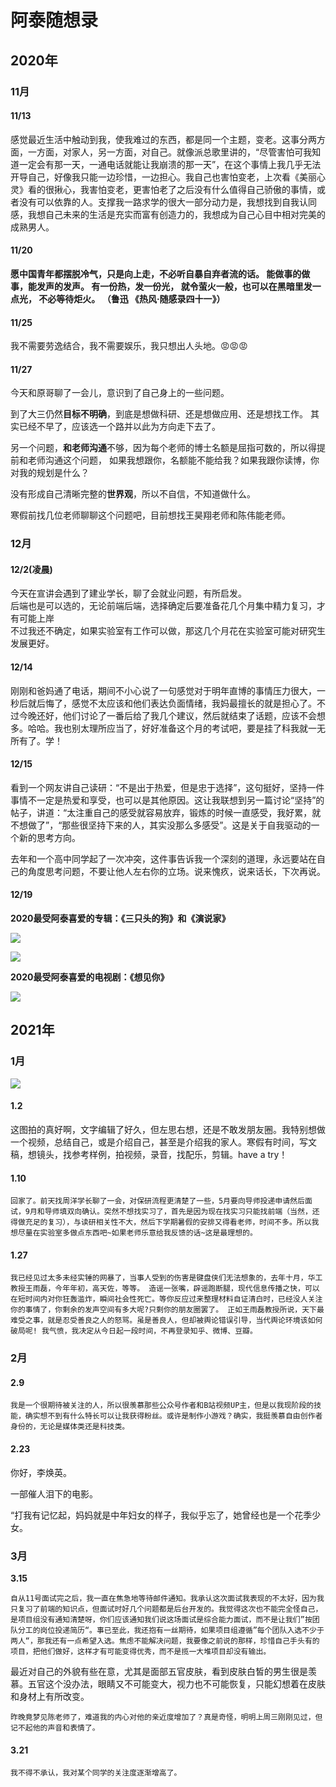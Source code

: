 # 阿泰随想录

## 2020年

### 11月

#### 11/13

感觉最近生活中触动到我，使我难过的东西，都是同一个主题，变老。这事分两方面，一方面，对家人，另一方面，对自己。就像派总歌里讲的，“尽管害怕可我知道一定会有那一天，一通电话就能让我崩溃的那一天”，在这个事情上我几乎无法开导自己，好像我只能一边珍惜，一边担心。我自己也害怕变老，上次看《美丽心灵》看的很揪心，我害怕变老，更害怕老了之后没有什么值得自己骄傲的事情，或者没有可以依靠的人。支撑我一路求学的很大一部分动力是，我想找到自我认同感，我想自己未来的生活是充实而富有创造力的，我想成为自己心目中相对完美的成熟男人。

#### 11/20

**愿中国青年都摆脱冷气，只是向上走，不必听自暴自弃者流的话。 能做事的做事，能发声的发声。 有一份热，发一份光， 就令萤火一般，也可以在黑暗里发一点光， 不必等待炬火。 （鲁迅 《热风·随感录四十一》）**

#### 11/25

我不需要劳逸结合，我不需要娱乐，我只想出人头地。😡😡😡

#### 11/27

今天和原哥聊了一会儿，意识到了自己身上的一些问题。

到了大三仍然**目标不明确**，到底是想做科研、还是想做应用、还是想找工作。 其实已经不早了，应该选一个路并以此为方向走下去了。

另一个问题，**和老师沟通**不够，因为每个老师的博士名额是屈指可数的，所以得提前和老师沟通这个问题， 如果我想跟你，名额能不能给我？如果我跟你读博，你对我的规划是什么？

没有形成自己清晰完整的**世界观**，所以不自信，不知道做什么。

寒假前找几位老师聊聊这个问题吧，目前想找王昊翔老师和陈伟能老师。

### 12月

#### 12/2\(凌晨\)

今天在宣讲会遇到了建业学长，聊了会就业问题，有所启发。  
后端也是可以选的，无论前端后端，选择确定后要准备花几个月集中精力复习，才有可能上岸  
不过我还不确定，如果实验室有工作可以做，那这几个月花在实验室可能对研究生发展更好。

#### 12/14

刚刚和爸妈通了电话，期间不小心说了一句感觉对于明年直博的事情压力很大，一秒后就后悔了，感觉不太应该和他们表达负面情绪，我妈最擅长的就是担心了。不过今晚还好，他们讨论了一番后给了我几个建议，然后就结束了话题，应该不会想多。哈哈。我也别太理所应当了，好好准备这个月的考试吧，要是挂了科我就一无所有了。学！

#### 12/15

看到一个网友讲自己读研：“不是出于热爱，但是忠于选择”，这句挺好，坚持一件事情不一定是热爱和享受，也可以是其他原因。这让我联想到另一篇讨论“坚持”的帖子，讲道：“太注重自己的感受就容易放弃，锻炼的时候一直感受，我好累，就不想做了”，“那些很坚持下来的人，其实没那么多感受”。这是关于自我驱动的一个新的思考方向。

去年和一个高中同学起了一次冲突，这件事告诉我一个深刻的道理，永远要站在自己的角度思考问题，不要让他人左右你的立场。说来愧疚，说来话长，下次再说。

#### 12/19

**2020最受阿泰喜爱的专辑：《三只头的狗》和《演说家》**  
 

![](../.gitbook/assets/演.说.家%20%282%29.jpg)

![](../.gitbook/assets/三只头的狗.jpg)

**2020最受阿泰喜爱的电视剧：《想见你》**  


![](../.gitbook/assets/想见你.jpg)

## 2021年

### 1月

![](../.gitbook/assets/年结%20%281%29.jpg)

#### 1.2

这图拍的真好啊，文字编辑了好久，但左思右想，还是不敢发朋友圈。我特别想做一个视频，总结自己，或是介绍自己，甚至是介绍我的家人。寒假有时间，写文稿，想镜头，找参考样例，拍视频，录音，找配乐，剪辑。have a try！

#### 1.10

    回家了。前天找周洋学长聊了一会，对保研流程更清楚了一些，5月要向导师投递申请然后面试，9月和导师填双向确认。突然不想找实习了，首先是因为现在找实习只能找前端（当然，还得做充足的复习），与读研相关性不大，然后下学期暑假的安排又得看老师，时间不多。所以我想尽量在实验室多做点东西吧~如果老师乐意给我反馈的话~这是最理想的。

#### 1.27

    我已经见过太多未经实锤的网暴了，当事人受到的伤害是键盘侠们无法想象的，去年十月，华工教授王雨磊，今年年初，高天佐，等等。 造谣一张嘴，辟谣跑断腿，现代信息传播之快，可以在短时间内对你狂轰滥炸，瞬间社会性死亡。等你反应过来整理材料自证清白时，已经没人关注你的事情了，你剩余的发声空间有多大呢?只剩你的朋友圈罢了。 正如王雨磊教授所说，天下最难受之事，就是忍受善良之人的怒骂。虽是善良人，但却被舆论错误引导，当代舆论环境该如何破局呢! 我气愤，我决定从今日起一段时间，不再登录知乎、微博、豆瓣。

### 2月

#### 2.9

    我是一个很期待被关注的人，所以很羡慕那些公众号作者和B站视频UP主，但是以我现阶段的技能，确实想不到有什么特长可以让我获得粉丝。或许是制作小游戏？确实，我挺羡慕自由创作者身份的，无论是媒体类还是科技类。

#### 2.23

你好，李焕英。

 一部催人泪下的电影。

 “打我有记忆起，妈妈就是中年妇女的样子，我似乎忘了，她曾经也是一个花季少女。

### 3月

**3.15**

    自从11号面试完之后，我一直在焦急地等待邮件通知。我承认这次面试我表现的不太好，因为我只复习了前端的知识点，但面试时好几个问题都是后台开发的。我觉得这次也不能完全怪自己，是项目组没有通知清楚呀，你们应该通知我们说这场面试是综合能力面试，而不是让我们”按团队分工的岗位投递简历“。事已至此，我还抱有一丝期待，如果项目组遵循”每个团队入选不少于两人“，那我还有一点希望入选。焦虑不能解决问题，我要像之前说的那样，珍惜自己手头有的项目，把他们做好，这样才有可能变得优秀，而不是揽一大堆项目却没有输出。

​     最近对自己的外貌有些在意，尤其是面部五官皮肤，看到皮肤白皙的男生很是羡慕。五官这个没办法，眼睛又不可能变大，视力也不可能恢复，只能幻想着在皮肤和身材上有所改变。

    昨晚竟梦见陈老师了，难道我的内心对他的亲近度增加了？真是奇怪，明明上周三刚刚见过，但记不起他的声音和表情了。

#### 3.21

    我不得不承认，我对某个同学的关注度逐渐增高了。

